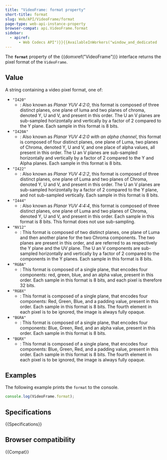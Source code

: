 ```yaml
---
title: "VideoFrame: format property"
short-title: format
slug: Web/API/VideoFrame/format
page-type: web-api-instance-property
browser-compat: api.VideoFrame.format
sidebar:
  - apiref:
      - Web Codecs API")}}{{AvailableInWorkers("window_and_dedicated
---
```


The **`format`** property of the {{domxref("VideoFrame")}} interface returns the pixel format of the `VideoFrame`.

## Value

A string containing a video pixel format, one of:

- `"I420"`
  - : Also known as _Planar YUV 4:2:0_, this format is composed of three distinct planes, one plane of luma and two planes of chroma, denoted Y, U and V, and present in this order. The U an V planes are sub-sampled horizontally and vertically by a factor of 2 compared to the Y plane. Each sample in this format is 8 bits.
- `"I420A"`
  - : Also known as _Planar YUV 4:2:0 with an alpha channel_, this format is composed of four distinct planes, one plane of Luma, two planes of Chroma, denoted Y, U and V, and one place of alpha values, all present in this order. The U an V planes are sub-sampled horizontally and vertically by a factor of 2 compared to the Y and Alpha planes. Each sample in this format is 8 bits.
- `"I422"`
  - : Also known as _Planar YUV 4:2:2_, this format is composed of three distinct planes, one plane of Luma and two planes of Chroma, denoted Y, U and V, and present in this order. The U an V planes are sub-sampled horizontally by a factor of 2 compared to the Y plane, and not sub-sampled vertically. Each sample in this format is 8 bits.
- `"I444"`
  - : Also known as _Planar YUV 4:4:4_, this format is composed of three distinct planes, one plane of Luma and two planes of Chroma, denoted Y, U and V, and present in this order. Each sample in this format is 8 bits. This format does not use sub-sampling.
- `"NV12"`
  - : This format is composed of two distinct planes, one plane of Luma and then another plane for the two Chroma components. The two planes are present in this order, and are referred to as respectively the Y plane and the UV plane. The U an V components are sub-sampled horizontally and vertically by a factor of 2 compared to the components in the Y planes. Each sample in this format is 8 bits.
- `"RGBA"`
  - : This format is composed of a single plane, that encodes four components: red, green, blue, and an alpha value, present in this order. Each sample in this format is 8 bits, and each pixel is therefore 32 bits.
- `"RGBX"`
  - : This format is composed of a single plane, that encodes four components: Red, Green, Blue, and a padding value, present in this order. Each sample in this format is 8 bits. The fourth element in each pixel is to be ignored, the image is always fully opaque.
- `"BGRA"`
  - : This format is composed of a single plane, that encodes four components: Blue, Green, Red, and an alpha value, present in this order. Each sample in this format is 8 bits.
- `"BGRX"`
  - : This format is composed of a single plane, that encodes four components: Blue, Green, Red, and a padding value, present in this order. Each sample in this format is 8 bits. The fourth element in each pixel is to be ignored, the image is always fully opaque.

## Examples

The following example prints the `format` to the console.

```js
console.log(VideoFrame.format);
```

## Specifications

{{Specifications}}

## Browser compatibility

{{Compat}}
